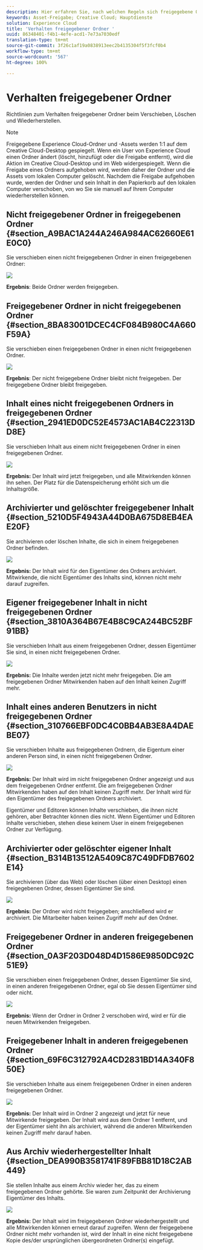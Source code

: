 ```yaml
---
description: Hier erfahren Sie, nach welchen Regeln sich freigegebene Ordner beim Verschieben, Löschen und Wiederherstellen in Experience Cloud verhalten.
keywords: Asset-Freigabe; Creative Cloud; Hauptdienste
solution: Experience Cloud
title: 'Verhalten freigegebener Ordner '
uuid: 86348401-f4b1-4efe-acd1-7e73a7030edf
translation-type: tm+mt
source-git-commit: 3f26c1af19a0838913eec2b4135304f5f3fcf0b4
workflow-type: tm+mt
source-wordcount: '567'
ht-degree: 100%

---
```



# Verhalten freigegebener Ordner

Richtlinien zum Verhalten freigegebener Ordner beim Verschieben, Löschen und Wiederherstellen.

>[!NOTE]
>
>Freigegebene Experience Cloud-Ordner und -Assets werden 1:1 auf dem Creative Cloud-Desktop gespiegelt. Wenn ein User von Experience Cloud einen Ordner ändert (löscht, hinzufügt oder die Freigabe entfernt), wird die Aktion im Creative Cloud-Desktop und im Web widergespiegelt. Wenn die Freigabe eines Ordners aufgehoben wird, werden daher der Ordner und die Assets vom lokalen Computer gelöscht. Nachdem die Freigabe aufgehoben wurde, werden der Ordner und sein Inhalt in den Papierkorb auf den lokalen Computer verschoben, von wo Sie sie manuell auf Ihrem Computer wiederherstellen können.

## Nicht freigegebener Ordner in freigegebenen Ordner {#section_A9BAC1A244A246A984AC62660E61E0C0}

Sie verschieben einen nicht freigegebenen Ordner in einen freigegebenen Ordner:

![](assets/01_assets_move.png)

**Ergebnis**: Beide Ordner werden freigegeben.

## Freigegebener Ordner in nicht freigegebenen Ordner {#section_8BA83001DCEC4CF084B980C4A660F59A}

Sie verschieben einen freigegebenen Ordner in einen nicht freigegebenen Ordner.

![](assets/02_assets_move.png)

**Ergebnis**: Der nicht freigegebene Ordner bleibt nicht freigegeben. Der freigegebene Ordner bleibt freigegeben.

## Inhalt eines nicht freigegebenen Ordners in freigegebenen Ordner {#section_2941ED0DC52E4573AC1AB4C22313DD8E}

Sie verschieben Inhalt aus einem nicht freigegebenen Ordner in einen freigegebenen Ordner.

![](assets/03_assets_move.png)

**Ergebnis:** Der Inhalt wird jetzt freigegeben, und alle Mitwirkenden können ihn sehen. Der Platz für die Datenspeicherung erhöht sich um die Inhaltsgröße.

## Archivierter und gelöschter freigegebener Inhalt {#section_5210D5F4943A44D0BA675D8EB4EAE20F}

Sie archivieren oder löschen Inhalte, die sich in einem freigegebenen Ordner befinden.

![](assets/04_assets_move.png)

**Ergebnis:** Der Inhalt wird für den Eigentümer des Ordners archiviert. Mitwirkende, die nicht Eigentümer des Inhalts sind, können nicht mehr darauf zugreifen.

## Eigener freigegebener Inhalt in nicht freigegebenen Ordner {#section_3810A364B67E4B8C9CA244BC52BF91BB}

Sie verschieben Inhalt aus einem freigegebenen Ordner, dessen Eigentümer Sie sind, in einen nicht freigegebenen Ordner.

![](assets/05_assets_move.png)

**Ergebnis:** Die Inhalte werden jetzt nicht mehr freigegeben. Die am freigegebenen Ordner Mitwirkenden haben auf den Inhalt keinen Zugriff mehr.

## Inhalt eines anderen Benutzers in nicht freigegebenen Ordner {#section_310766EBF0DC4C0BB4AB3E8A4DAEBE07}

Sie verschieben Inhalte aus freigegebenen Ordnern, die Eigentum einer anderen Person sind, in einen nicht freigegebenen Ordner.

![](assets/06_assets_move.png)

**Ergebnis:** Der Inhalt wird im nicht freigegebenen Ordner angezeigt und aus dem freigegebenen Ordner entfernt. Die am freigegebenen Ordner Mitwirkenden haben auf den Inhalt keinen Zugriff mehr. Der Inhalt wird für den Eigentümer des freigegebenen Ordners archiviert.

Eigentümer und Editoren können Inhalte verschieben, die ihnen nicht gehören, aber Betrachter können dies nicht. Wenn Eigentümer und Editoren Inhalte verschieben, stehen diese keinem User in einem freigegebenen Ordner zur Verfügung.

## Archivierter oder gelöschter eigener Inhalt {#section_B314B13512A5409C87C49DFDB7602E14}

Sie archivieren (über das Web) oder löschen (über einen Desktop) einen freigegebenen Ordner, dessen Eigentümer Sie sind.

![](assets/07_assets_move.png)

**Ergebnis:** Der Ordner wird nicht freigegeben; anschließend wird er archiviert. Die Mitarbeiter haben keinen Zugriff mehr auf den Ordner.

## Freigegebener Ordner in anderen freigegebenen Ordner {#section_0A3F203D048D4D1586E9850DC92C51E9}

Sie verschieben einen freigegebenen Ordner, dessen Eigentümer Sie sind, in einen anderen freigegebenen Ordner, egal ob Sie dessen Eigentümer sind oder nicht.

![](assets/09_assets_move.png)

**Ergebnis:** Wenn der Ordner in Ordner 2 verschoben wird, wird er für die neuen Mitwirkenden freigegeben.

## Freigegebener Inhalt in anderen freigegebenen Ordner {#section_69F6C312792A4CD2831BD14A340F850E}

Sie verschieben Inhalte aus einem freigegebenen Ordner in einen anderen freigegebenen Ordner.

![](assets/11_assets_move.png)

**Ergebnis:** Der Inhalt wird in Ordner 2 angezeigt und jetzt für neue Mitwirkende freigegeben. Der Inhalt wird aus dem Ordner 1 entfernt, und der Eigentümer sieht ihn als archiviert, während die anderen Mitwirkenden keinen Zugriff mehr darauf haben.

## Aus Archiv wiederhergestellter Inhalt {#section_DEA990B3581741F89FBB81D18C2AB449}

Sie stellen Inhalte aus einem Archiv wieder her, das zu einem freigegebenen Ordner gehörte. Sie waren zum Zeitpunkt der Archivierung Eigentümer des Inhalts.

![](assets/12_assets_move.png)

**Ergebnis:** Der Inhalt wird im freigegebenen Ordner wiederhergestellt und alle Mitwirkenden können erneut darauf zugreifen. Wenn der freigegebene Ordner nicht mehr vorhanden ist, wird der Inhalt in eine nicht freigegebene Kopie des/der ursprünglichen übergeordneten Ordner(s) eingefügt.
